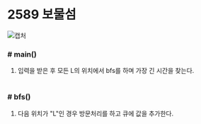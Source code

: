 # 2589 보물섬

![캡처](https://user-images.githubusercontent.com/72604908/192150609-2c51189b-9cfd-4c0f-9f2e-81fffa393223.PNG)

### # main()
1. 입력을 받은 후 모든 L의 위치에서 bfs를 하며 가장 긴 시간을 찾는다.
</br></br>

### # bfs()
1. 다음 위치가 "L"인 경우 방문처리를 하고 큐에 값을 추가한다.
